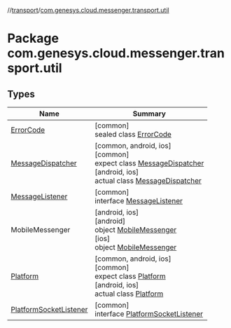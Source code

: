 //[transport](../../index.md)/[com.genesys.cloud.messenger.transport.util](index.md)

# Package com.genesys.cloud.messenger.transport.util

## Types

| Name | Summary |
|---|---|
| [ErrorCode](-error-code/index.md) | [common]<br>sealed class [ErrorCode](-error-code/index.md) |
| [MessageDispatcher](-message-dispatcher/index.md) | [common, android, ios]<br>[common]<br>expect class [MessageDispatcher](-message-dispatcher/index.md)<br>[android, ios]<br>actual class [MessageDispatcher](-message-dispatcher/index.md) |
| [MessageListener](-message-listener/index.md) | [common]<br>interface [MessageListener](-message-listener/index.md) |
| MobileMessenger | [android, ios]<br>[android]<br>object [MobileMessenger]([android]-mobile-messenger/index.md)<br>[ios]<br>object [MobileMessenger]([ios]-mobile-messenger/index.md) |
| [Platform](-platform/index.md) | [common, android, ios]<br>[common]<br>expect class [Platform](-platform/index.md)<br>[android, ios]<br>actual class [Platform](-platform/index.md) |
| [PlatformSocketListener](-platform-socket-listener/index.md) | [common]<br>interface [PlatformSocketListener](-platform-socket-listener/index.md) |
